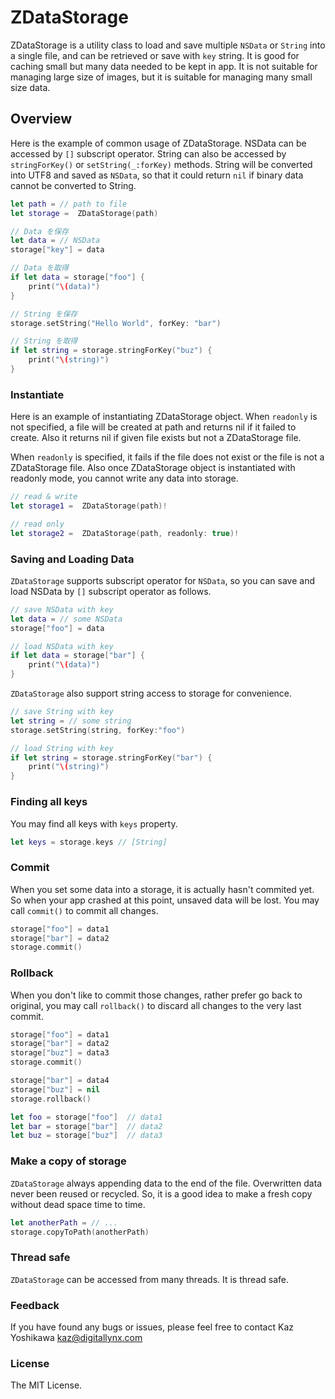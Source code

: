 # ZDataStorage

ZDataStorage is a utility class to load and save multiple `NSData` or `String` into a single file, and can be retrieved or save with `key` string.  It is good for caching small but many data needed to be kept in app.  It is not suitable for managing large size of images, but it is suitable for managing many small size data.

## Overview

Here is the example of common usage of ZDataStorage.  NSData can be accessed by `[]` subscript operator.  String can also be accessed by `stringForKey()` or `setString(_:forKey)` methods.  String will be converted into UTF8 and saved as `NSData`, so that it could return `nil` if binary data cannot be converted to String.

```.swift
let path = // path to file
let storage =  ZDataStorage(path)

// Data を保存
let data = // NSData
storage["key"] = data

// Data を取得
if let data = storage["foo"] {
	print("\(data)")
}

// String を保存
storage.setString("Hello World", forKey: "bar")

// String を取得
if let string = storage.stringForKey("buz") {
	print("\(string)")
}
```

### Instantiate

Here is an example of instantiating ZDataStorage object.  When `readonly` is not specified, a file will be created at path and returns nil if it failed to create. Also it returns nil if given file exists but not a ZDataStorage file.

When `readonly` is specified, it fails if the file does not exist or the file is not a ZDataStorage file. Also once ZDataStorage object is instantiated with readonly mode, you cannot write any data into storage.

```.swift
// read & write
let storage1 =  ZDataStorage(path)!

// read only
let storage2 =  ZDataStorage(path, readonly: true)!
```

### Saving and Loading Data

`ZDataStorage` supports subscript operator for `NSData`, so you can save and load NSData by `[]` subscript operator as follows.

```.swift
// save NSData with key
let data = // some NSData
storage["foo"] = data

// load NSData with key
if let data = storage["bar"] {
	print("\(data)")
}
```

`ZDataStorage` also support string access to storage for convenience.

```.swift
// save String with key
let string = // some string
storage.setString(string, forKey:"foo")

// load String with key
if let string = storage.stringForKey("bar") {
	print("\(string)")
}
```

### Finding all keys

You may find all keys with `keys` property.

```.swift
let keys = storage.keys // [String]
```

### Commit

When you set some data into a storage, it is actually hasn't commited yet.  So when your app crashed at this point, unsaved data will be lost.  You may call `commit()` to commit all changes.

```.swift
storage["foo"] = data1
storage["bar"] = data2
storage.commit()
```

### Rollback

When you don't like to commit those changes, rather prefer go back to original, you may call `rollback()` to discard all changes to the very last commit.

```.swift
storage["foo"] = data1
storage["bar"] = data2
storage["buz"] = data3
storage.commit()

storage["bar"] = data4
storage["buz"] = nil
storage.rollback()

let foo = storage["foo"]  // data1
let bar = storage["bar"]  // data2
let buz = storage["buz"]  // data3
```

### Make a copy of storage

`ZDataStorage` always appending data to the end of the file.  Overwritten data never been reused or recycled.  So, it is a good idea to make a fresh copy without dead space time to time.

```.swift
let anotherPath = // ...
storage.copyToPath(anotherPath)
```

### Thread safe

`ZDataStorage` can be accessed from many threads.  It is thread safe.

### Feedback

If you have found any bugs or issues, please feel free to contact Kaz Yoshikawa [kaz@digitallynx.com](kaz@digitallynx.com)

### License

The MIT License.

